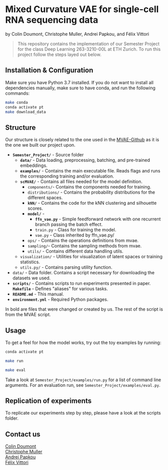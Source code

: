# Mixed Curvature VAE for single-cell RNA sequencing data


by
Colin Doumont,
Christophe Muller,
Andrei Papkou,
and
Félix Vittori


> This repository contains the implementation of our Semester Project for the class Deep Learning 263-3210-00L at ETH Zurich.
> To run this project follow the steps layed out below.


## Installation & Configuration

Make sure you have Python 3.7 installed. If you do not want to install all dependencies
manually, make sure to have conda, and run the following commands:
```bash
make conda
conda activate pt
make download_data
```

## Structure 

Our structure is closely related to the one used in the
[MVAE-Github](https://github.com/oskopek/mvae) as it is the one we built our project upon. 


* **`Semester_Project/`** - Source folder 
  * **`data/`** - Data loading, preprocessing, batching, and pre-trained embeddings.
  * **`examples/`** - Contains the main executable file. Reads flags and runs the corresponding training and/or evaluation. 
  * **`scMVAE/`** -  Contains all files needed for the model definition.
    * `components/`- Contains the components needed for training.
    * `distributions/` - Contains the probability distributions for the different spaces.
    *  **`kNN/`** - Contains the code for the kNN clustering and silhouette scores.
    * **`model/`** - 
      * **`ffn_vae.py`** - Simple feedforward network with one recurrent branch passing the batch effect.
      * `train.py` - Class for training the model.
      * `vae.py` - Class inherited by ffn_vae.py/
    * `ops/` - Contains the operations definitions from mvae.
    * `sampling/`- Contains the sampling methods from mvae.
    * `utils/` - Contains different data handling utils.
  * `visualization/` - Utilities for visualization of latent spaces or training statistics.
  * `utils.py/` - Contains parsing utility function.
* `data/` - Data folder. Contains a script necessary for downloading the datasets we used. 
* **`scripts/`** - Contains scripts to run experiments presented in paper.
**`Makefile`** - Defines "aliases" for various tasks.
* **`README.md`** - This manual.
* **`environment.yml`** - Required Python packages.


In bold are files that were changed or created by us. The rest of the script is from the MVAE script.

## Usage

To get a feel for how the model works, try out the toy examples by running:

```bash
conda activate pt

make run

make eval
```
Take a look at `Semester_Project/examples/run.py` for a list of command line arguments.
For an evaluation run, see `Semester_Project/examples/eval.py`.

## Replication of experiments

To replicate our experiments step by step, please have a look at the scripts folder.






## Contact us

[Colin Doumont](mailto:cdoumont@student.ethz.ch)\
[Christophe Muller](mailto:mullec@student.ethz.ch)\
[Andrei Papkou](mailto:andrei.papkou@uzh.ch)\
[Félix Vittori](mailto:fvittori@student.ethz.ch)
